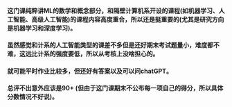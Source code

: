 #### 这门课纯粹讲ML的数学和概念部分，和隔壁计算机系开设的课程(如机器学习、人工智能、高级人工智能)的课程内容高度重合，所以还是挺重要的(尤其是研究方向是机器学习和深度学习)。

#### 虽然感觉和计系的人工智能类型的课差不多但是还好期末考试题量小，难度都不难，这远比计系的强度要低，所以从考核上没啥担心的。
#### 就可能平时作业比较多，但还好有答案以及可以问chatGPT。
#### 总评不出意外应该是90+ (但由于这门课期末不公布每一项自己的得分，所以具体分数情况不好说)。
